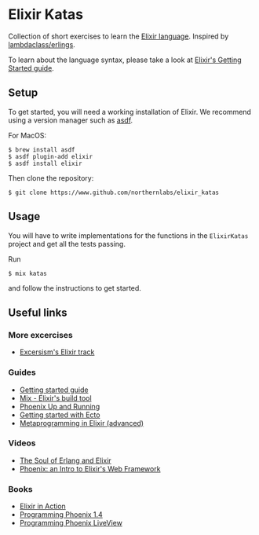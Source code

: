 # Elixir Katas

Collection of short exercises to learn the [Elixir language](https://elixir-lang.org). Inspired by [lambdaclass/erlings](https://github.com/lambdaclass/erlings).

To learn about the language syntax, please take a look at [Elixir's Getting Started guide](https://elixir-lang.org/getting-started/introduction.html).

## Setup

To get started, you will need a working installation of Elixir. We recommend using a version manager such as [asdf](https://github.com/asdf-vm/asdf).

For MacOS:

```shell
$ brew install asdf
$ asdf plugin-add elixir
$ asdf install elixir
```

Then clone the repository:

```shell
$ git clone https://www.github.com/northernlabs/elixir_katas
```

## Usage

You will have to write implementations for the functions in the `ElixirKatas` project and get all the tests passing.

Run

```shell
$ mix katas
```

and follow the instructions to get started.

## Useful links

### More excercises

- [Excersism's Elixir track](https://exercism.org/tracks/elixir)

### Guides

- [Getting started guide](https://elixir-lang.org/getting-started/introduction.html)
- [Mix - Elixir's build tool](https://elixir-lang.org/getting-started/mix-otp/introduction-to-mix.html)
- [Phoenix Up and Running](https://hexdocs.pm/phoenix/up_and_running.html)
- [Getting started with Ecto](https://hexdocs.pm/ecto/getting-started.html)
- [Metaprogramming in Elixir (advanced)](https://elixir-lang.org/getting-started/meta/quote-and-unquote.html)

### Videos

- [The Soul of Erlang and Elixir](https://www.youtube.com/watch?v=JvBT4XBdoUE)
- [Phoenix: an Intro to Elixir's Web Framework](https://www.youtube.com/watch?v=F-7MX_Az6_4)

### Books

- [Elixir in Action](https://www.manning.com/books/elixir-in-action-second-edition)
- [Programming Phoenix 1.4](https://pragprog.com/titles/phoenix14/programming-phoenix-1-4/)
- [Programming Phoenix LiveView](https://pragprog.com/titles/liveview/programming-phoenix-liveview/)
